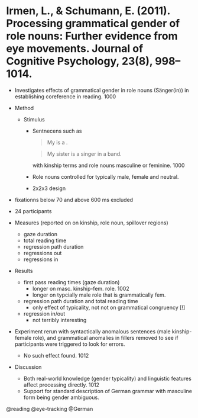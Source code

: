 # Irmen, L., & Schumann, E. (2011). Processing grammatical gender of role nouns: Further evidence from eye movements. Journal of Cognitive Psychology, 23(8), 998–1014.

-  Investigates effects of grammatical gender in role nouns (Sänger(in)) in establishing coreference in reading. 1000

- Method 
  - Stimulus
    - Sentnecens such as

      > My <kinship term> is a <role noun> <preposition phrase>.

      > My sister is a singer in a band.

      with kinship terms and role nouns masculine or feminine. 1000
    - Role nouns controlled for typically male, female and neutral. 
    - 2x2x3 design
- fixationns below 70 and above 600 ms excluded
- 24 participants
- Measures (reported on on kinship, role noun, spillover regions) 
  - gaze duration
  - total reading time
  - regression path duration
  - regressions out
  - regressions in

- Results
  - first pass reading times (gaze duration)
    - longer on masc. kinship-fem. role. 1002
    - longer on typcially male role that is grammatically fem.
  - regression path duration and total reading time
    - only effect of typicality, not not on grammatical congruency [!]
  - regression in/out
    - not terribly interesting

- Experiment rerun with syntactically anomalous sentences (male kinship-female role), and grammatical anomalies in fillers removed to see if participants were triggered to look for errors.
  - No such effect found. 1012

- Discussion
  - Both real-world knowledge (gender typicality) and linguistic features affect processing directly. 1012
  - Support for standard description of German grammar with masculine form being gender ambiguous.

@reading
@eye-tracking
@German
